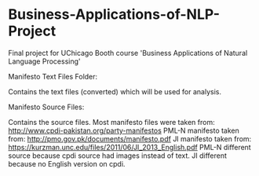 # Business-Applications-of-NLP-Project
Final project for UChicago Booth course 'Business Applications of Natural Language Processing'


Manifesto Text Files Folder:

  Contains the text files (converted) which will be used for analysis.
   
   
Manifesto Source Files:

  Contains the source files.
  Most manifesto files were taken from: http://www.cpdi-pakistan.org/party-manifestos
  PML-N manifesto taken from: http://pmo.gov.pk/documents/manifesto.pdf
  JI manifesto taken from: https://kurzman.unc.edu/files/2011/06/JI_2013_English.pdf
  PML-N different source because cpdi source had images instead of text.
  JI different because no English version on cpdi. 
  
